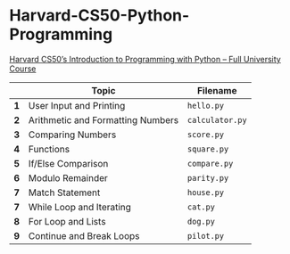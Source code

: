 # Harvard-CS50-Python-Programming  
[Harvard CS50’s Introduction to Programming with Python – Full University Course](https://www.youtube.com/watch?v=nLRL_NcnK-4)
    
|        | Topic                              | Filename        |
|--------|------------------------------------|-----------------|
| **1**  | User Input and Printing            | `hello.py`      |
| **2**  | Arithmetic and Formatting Numbers  | `calculator.py` |
| **3**  | Comparing Numbers                  | `score.py`      |
| **4**  | Functions                          | `square.py`     |
| **5**  | If/Else Comparison                 | `compare.py`    |
| **6**  | Modulo Remainder                   | `parity.py`     |
| **7**  | Match Statement                    | `house.py`      |     
| **7**  | While Loop and Iterating           | `cat.py`        |    
| **8**  | For Loop and Lists                 | `dog.py`        |    
| **9**  | Continue and Break Loops           | `pilot.py`      |

    
      
<!--       
| **9**  | Dictionaries                       | `phonebook.py`  |
| **10** | Tuples                             | `coordinates.py`|
| **11** | Sets                               | `unique.py`     |  
| **12** | Exceptions                         | `exceptions.py` |
| **13** | Classes and Objects                | `bank.py`       |
| **14** | Inheritance                        | `inheritance.py`|
| **15** | Modules and Packages               | `modules.py`    |
-->  
